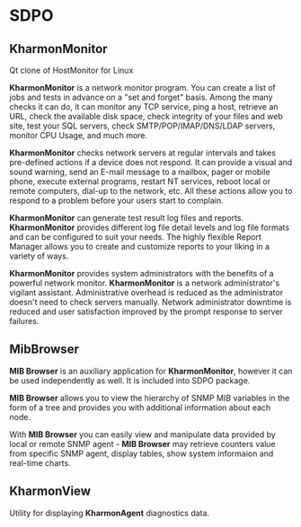 # SDPO

## KharmonMonitor
Qt clone of HostMonitor for Linux

**KharmonMonitor** is a network monitor program. You can create a list of jobs and tests in advance on a "set and forget" basis. Among the many checks it can do, it can monitor any TCP service, ping a host, retrieve an URL, check the available disk space, check integrity of your files and web site, test your SQL servers, check SMTP/POP/IMAP/DNS/LDAP servers, monitor CPU Usage, and much more.

**KharmonMonitor** checks network servers at regular intervals and takes pre-defined actions if a device does not respond. It can provide a visual and sound warning, send an E-mail message to a mailbox, pager or mobile phone, execute external programs, restart NT services, reboot local or remote computers, dial-up to the network, etc. All these actions allow you to respond to a problem before your users start to complain.

**KharmonMonitor** can generate test result log files and reports. **KharmonMonitor** provides different log file detail levels and log file formats and can be configured to suit your needs. The highly flexible Report Manager allows you to create and customize reports to your liking in a variety of ways.

**KharmonMonitor** provides system administrators with the benefits of a powerful network monitor. **KharmonMonitor** is a network administrator's vigilant assistant. Administrative overhead is reduced as the administrator doesn't need to check servers manually. Network administrator downtime is reduced and user satisfaction improved by the prompt response to server failures.

## MibBrowser
**MIB Browser** is an auxiliary application for **KharmonMonitor**, however it can be used independently as well. It is included into SDPO package.

**MIB Browser** allows you to view the hierarchy of SNMP MIB variables in the form of a tree and provides you with additional information about each node.

With **MIB Browser** you can easily view and manipulate data provided by local or remote SNMP agent - **MIB Browser** may retrieve counters value from specific SNMP agent, display tables, show system informaion and real-time charts.

## KharmonView
Utility for displaying **KharmonAgent** diagnostics data.